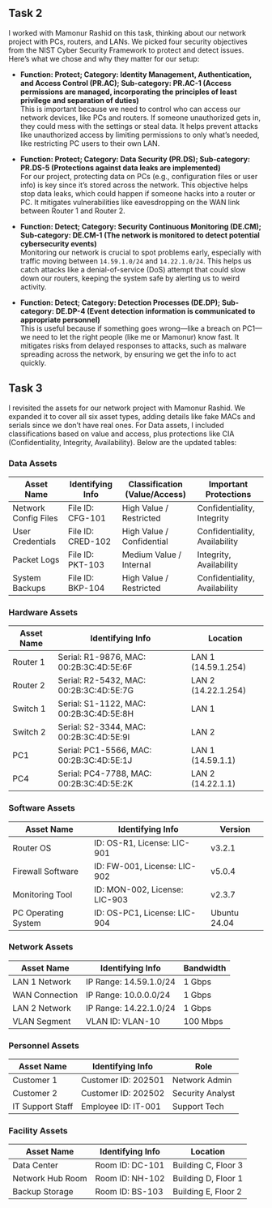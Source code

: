 ## Task 2
I worked with Mamonur Rashid on this task, thinking about our network project with PCs, routers, and LANs. We picked four security objectives from the NIST Cyber Security Framework to protect and detect issues. Here’s what we chose and why they matter for our setup:

- **Function: Protect; Category: Identity Management, Authentication, and Access Control (PR.AC); Sub-category: PR.AC-1 (Access permissions are managed, incorporating the principles of least privilege and separation of duties)**  
  This is important because we need to control who can access our network devices, like PCs and routers. If someone unauthorized gets in, they could mess with the settings or steal data. It helps prevent attacks like unauthorized access by limiting permissions to only what’s needed, like restricting PC users to their own LAN.

- **Function: Protect; Category: Data Security (PR.DS); Sub-category: PR.DS-5 (Protections against data leaks are implemented)**  
  For our project, protecting data on PCs (e.g., configuration files or user info) is key since it’s stored across the network. This objective helps stop data leaks, which could happen if someone hacks into a router or PC. It mitigates vulnerabilities like eavesdropping on the WAN link between Router 1 and Router 2.

- **Function: Detect; Category: Security Continuous Monitoring (DE.CM); Sub-category: DE.CM-1 (The network is monitored to detect potential cybersecurity events)**  
  Monitoring our network is crucial to spot problems early, especially with traffic moving between `14.59.1.0/24` and `14.22.1.0/24`. This helps us catch attacks like a denial-of-service (DoS) attempt that could slow down our routers, keeping the system safe by alerting us to weird activity.

- **Function: Detect; Category: Detection Processes (DE.DP); Sub-category: DE.DP-4 (Event detection information is communicated to appropriate personnel)**  
  This is useful because if something goes wrong—like a breach on PC1—we need to let the right people (like me or Mamonur) know fast. It mitigates risks from delayed responses to attacks, such as malware spreading across the network, by ensuring we get the info to act quickly.

## Task 3

I revisited the assets for our network project with Mamonur Rashid. We expanded it to cover all six asset types, adding details like fake MACs and serials since we don’t have real ones. For Data assets, I included classifications based on value and access, plus protections like CIA (Confidentiality, Integrity, Availability). Below are the updated tables:


### Data Assets
| Asset Name         | Identifying Info       | Classification (Value/Access) | Important Protections         |
|--------------------|-----------------------|-------------------------------|--------------------------------|
| Network Config Files | File ID: CFG-101      | High Value / Restricted       | Confidentiality, Integrity    |
| User Credentials   | File ID: CRED-102     | High Value / Confidential     | Confidentiality, Availability |
| Packet Logs        | File ID: PKT-103      | Medium Value / Internal       | Integrity, Availability       |
| System Backups     | File ID: BKP-104      | High Value / Restricted       | Confidentiality, Availability |

### Hardware Assets
| Asset Name         | Identifying Info       | Location                  |
|--------------------|-----------------------|---------------------------|
| Router 1           | Serial: R1-9876, MAC: 00:2B:3C:4D:5E:6F | LAN 1 (14.59.1.254)       |
| Router 2           | Serial: R2-5432, MAC: 00:2B:3C:4D:5E:7G | LAN 2 (14.22.1.254)       |
| Switch 1           | Serial: S1-1122, MAC: 00:2B:3C:4D:5E:8H | LAN 1                     |
| Switch 2           | Serial: S2-3344, MAC: 00:2B:3C:4D:5E:9I | LAN 2                     |
| PC1                | Serial: PC1-5566, MAC: 00:2B:3C:4D:5E:1J | LAN 1 (14.59.1.1)         |
| PC4                | Serial: PC4-7788, MAC: 00:2B:3C:4D:5E:2K | LAN 2 (14.22.1.1)         |

### Software Assets
| Asset Name         | Identifying Info       | Version         |
|--------------------|-----------------------|-----------------|
| Router OS          | ID: OS-R1, License: LIC-901 | v3.2.1          |
| Firewall Software  | ID: FW-001, License: LIC-902 | v5.0.4          |
| Monitoring Tool    | ID: MON-002, License: LIC-903 | v2.3.7          |
| PC Operating System | ID: OS-PC1, License: LIC-904 | Ubuntu 24.04    |

### Network Assets
| Asset Name         | Identifying Info       | Bandwidth       |
|--------------------|-----------------------|-----------------|
| LAN 1 Network      | IP Range: 14.59.1.0/24 | 1 Gbps          |
| WAN Connection     | IP Range: 10.0.0.0/24  | 1 Gbps          |
| LAN 2 Network      | IP Range: 14.22.1.0/24 | 1 Gbps          |
| VLAN Segment       | VLAN ID: VLAN-10       | 100 Mbps        |

### Personnel Assets
| Asset Name         | Identifying Info       | Role            |
|--------------------|-----------------------|-----------------|
| Customer 1    | Customer ID: 202501   | Network Admin   |
| Customer 2     | Customer ID: 202502   | Security Analyst|
| IT Support Staff   | Employee ID: IT-001    | Support Tech    |

### Facility Assets
| Asset Name         | Identifying Info       | Location        |
|--------------------|-----------------------|-----------------|
| Data Center        | Room ID: DC-101        | Building C, Floor 3 |
| Network Hub Room   | Room ID: NH-102        | Building D, Floor 1 |
| Backup Storage     | Room ID: BS-103        | Building E, Floor 2 |
